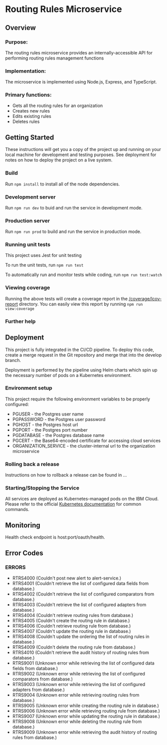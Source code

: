 # Routing Rules Microservice

## Overview

### Purpose:

The routing rules microservice provides an internally-accessible API for performing
routing rules management functions

### Implementation:

The microservice is implemented using Node.js, Express, and TypeScript.

### Primary functions:

- Gets all the routing rules for an organization
- Creates new rules
- Edits existing rules
- Deletes rules

## Getting Started

These instructions will get you a copy of the project up and running on your local machine for development and testing purposes. See deployment for notes on how to deploy the project on a live system.

### Build

Run `npm install` to install all of the node dependencies.

### Development server

Run `npm run dev` to buid and run the service in development mode.

### Production server

Run `npm run prod` to build and run the service in production mode.

### Running unit tests

This project uses Jest for unit testing

To run the unit tests, run `npm run test`

To automatically run and monitor tests while coding, run `npm run test:watch`

### Viewing coverage

Running the above tests will create a coverage report in the [/coverage/lcov-report](./coverage/lcov-report/index.html)
directory. You can easily view this report by running `npm run view:coverage`

### Further help

## Deployment

This project is fully integrated in the CI/CD pipeline. To deploy this code, create a merge
request in the Git repository and merge that into the develop branch.

Deployment is performed by the pipeline using Helm charts which spin up the necessary number of pods on a Kubernetes environment.

### Environment setup

This project require the following environment variables to be properly configured:

- PGUSER - the Postgres user name
- PGPASSWORD - the Postgres user password
- PGHOST - the Postgres host url
- PGPORT - the Postgres port number
- PGDATABASE - the Postgres database name
- PGCERT - the Base64-encoded certificate for accessing cloud services
- ORGANIZATION_SERVICE - the cluster-internal url to the organization microservice

### Rolling back a release

Instructions on how to rollback a release can be found in ...

### Starting/Stopping the Service

All services are deployed as Kubernetes-managed pods on the IBM Cloud. Please refer to the official
[Kubernetes documentation](https://kubernetes.io/docs/reference/kubectl/cheatsheet/) for common commands.

## Monitoring

Health check endpoint is host:port/oauth/health.

## Error Codes

### ERRORS

- RTRS4000 (Couldn't post new alert to alert-service.)
- RTRS4001 (Couldn't retrieve the list of configured data fields from database.)
- RTRS4002 (Couldn't retrieve the list of configured comparators from database.)
- RTRS4003 (Couldn't retrieve the list of configured adapters from database.)
- RTRS4004 (Couldn't retrieve routing rules from database.)
- RTRS4005 (Couldn't create the routing rule in database.)
- RTRS4006 (Couldn't retrieve routing rule from database.)
- RTRS4007 (Couldn't update the routing rule in database.)
- RTRS4008 (Couldn't update the ordering the list of routing rules in database.)
- RTRS4009 (Couldn't delete the routing rule from database.)
- RTRS4010 (Couldn't retrieve the audit history of routing rules from database.)
- RTRS9001 (Unknown error while retrieving the list of configured data fields from database.)
- RTRS9002 (Unknown error while retrieving the list of configured comparators from database.)
- RTRS9003 (Unknown error while retrieving the list of configured adapters from database.)
- RTRS9004 (Unknown error while retrieving routing rules from database.)
- RTRS9005 (Unknown error while creating the routing rule in database.)
- RTRS9006 (Unknown error while retrieving routing rule from database.)
- RTRS9007 (Unknown error while updating the routing rule in database.)
- RTRS9008 (Unknown error while deleting the routing rule from database.)
- RTRS9009 (Unknown error while retrieving the audit history of routing rules from database.)
